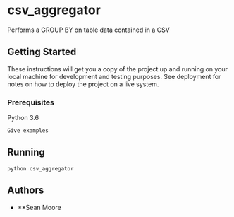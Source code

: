 # csv_aggregator

Performs a GROUP BY on table data contained in a CSV

## Getting Started

These instructions will get you a copy of the project up and running on your local machine for development and testing purposes. See deployment for notes on how to deploy the project on a live system.

### Prerequisites

Python 3.6

```
Give examples
```

## Running

```
python csv_aggregator

```


## Authors

* **Sean Moore
